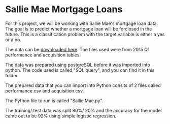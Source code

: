 # Sallie Mae Mortgage Loans

For this project, we will be working with Sallie Mae's mortgage loan data. The goal is to predict whether a mortgage loan will be forclosed in the future. This is a classification problem with the target variable is either a yes or a no.

The data can be [downloaded here](http://www.fanniemae.com/portal/funding-the-market/data/loan-performance-data.html). The files used were from 2015 Q1 performance and acquisition tables.

The data was prepared using postgreSQL before it was imported into python. The code used is called "SQL query", and you can find it in this folder.

The prepared data that you can import into Python consits of 2 files called performance.csv and acquisition.csv. 

The Python file to run is called "Sallie Mae.py".

The training/ test data was split 80%/ 20% and the accuracy for the model came out to be 92% using simple logistic regression.
